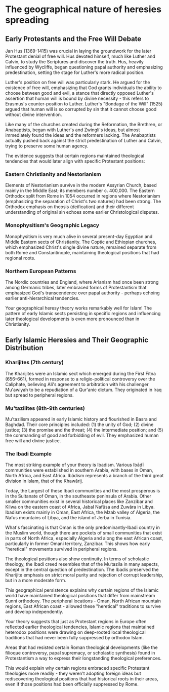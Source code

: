 # The geographical nature of heresies spreading

## Early Protestants and the Free Will Debate

Jan Hus (1369-1415) was crucial in laying the groundwork for the later Protestant denial of free will. 
Hus devoted himself, much like Luther and Calvin, to study the Scriptures and discover the truth. Hus, 
heavily influenced by Wycliffe, began questioning papal authority and emphasizing predestination, setting 
the stage for Luther's more radical position.

Luther's position on free will was particularly stark. He argued for the existence of free will, emphasizing 
that God grants individuals the ability to choose between good and evil, a stance that directly opposed 
Luther's assertion that human will is bound by divine necessity - this refers to Erasmus's counter-position 
to Luther. Luther's "Bondage of the Will" (1525) argued that human will is so corrupted by sin that it cannot 
choose good without divine intervention.

Like many of the churches created during the Reformation, the Brethren, or Anabaptists, began with Luther's 
and Zwingli's ideas, but almost immediately found the ideas and the reformers lacking. The Anabaptists actually 
pushed back against the strict predestination of Luther and Calvin, trying to preserve some human agency.

The evidence suggests that certain regions maintained theological tendencies that would later align with 
specific Protestant positions:

### Eastern Christianity and Nestorianism

Elements of Nestorianism survive in the modern Assyrian Church, based mainly in the Middle East; its 
members number c. 400,000. The Eastern Orthodox split from Rome in 1054 occurred in regions where 
Nestorianism (emphasizing the separation of Christ's two natures) had been strong. The Orthodox 
emphasis on theosis (deification) and their different understanding of original sin echoes some 
earlier Christological disputes.

### Monophysitism's Geographic Legacy

Monophysitism is very much alive in several present-day Egyptian and Middle Eastern sects of Christianity. 
The Coptic and Ethiopian churches, which emphasized Christ's single divine nature, remained separate from 
both Rome and Constantinople, maintaining theological positions that had regional roots.

### Northern European Patterns

The Nordic countries and England, where Arianism had once been strong among Germanic tribes, later embraced 
forms of Protestantism that emphasized God's transcendence over papal authority - perhaps echoing earlier 
anti-hierarchical tendencies.

Your geographical heresy theory works remarkably well for Islam! The pattern of early Islamic sects persisting in specific regions and influencing later theological developments is even more pronounced than in Christianity.

## Early Islamic Heresies and Their Geographic Distribution

### Kharijites (7th century)

The Kharijites were an Islamic sect which emerged during the First Fitna (656–661), formed in response 
to a religio-political controversy over the Caliphate, believing Ali's agreement to arbitration with his 
challenger Mu'awiyah to be a repudiation of a Qur'anic dictum. They originated in Iraq but spread to 
peripheral regions.

### Mu'tazilites (8th-9th centuries)

Mu'tazilism appeared in early Islamic history and flourished in Basra and Baghdad. Their core principles 
included: (1) the unity of God; (2) divine justice; (3) the promise and the threat; (4) the intermediate 
position; and (5) the commanding of good and forbidding of evil. They emphasized human free will and 
divine justice.

### The Ibadi Example

The most striking example of your theory is Ibadism. Various Ibāḍī communities were established in southern 
Arabia, with bases in Oman, North Africa, and East Africa. Ibâdism represents a branch of the third great 
division in Islam, that of the Khawârij.

Today, the Largest of these Ibadi communities and the most prosperous is in the Sultanate of Oman, in the 
southeaste peninsula of Arabia. Other smaller communities exist in several historical places like Zanzibar 
and Kilwa on the eastern coast of Africa, Jabal Nafūsa and Zuwāra in Libya. Ibadism exists mainly in Oman, 
East Africa, the Mzab valley of Algeria, the Nafus mountains of Libya, and the island of Jerba in Tunisia.

What's fascinating is that Oman is the only predominantly-Ibadi country in the Muslim world, though there are 
pockets of small communities that exist in parts of North Africa, especially Algeria and along the east African 
coast, particularly in former Omani territory, Zanzibar. This shows how early "heretical" movements survived 
in peripheral regions.

The theological positions also show continuity. In terms of scholastic theology, the Ibadi creed resembles 
that of the Muʿtazila in many aspects, except in the central question of predestination. The Ibadis preserved 
the Kharijite emphasis on strict moral purity and rejection of corrupt leadership, but in a more moderate form.

This geographical persistence explains why certain regions of the Islamic world have maintained theological 
positions that differ from mainstream Sunni orthodoxy. The peripheral locations - Oman, North African mountain 
regions, East African coast - allowed these "heretical" traditions to survive and develop independently.

Your theory suggests that just as Protestant regions in Europe often reflected earlier theological tendencies, 
Islamic regions that maintained heterodox positions were drawing on deep-rooted local theological traditions 
that had never been fully suppressed by orthodox Islam.

Areas that had resisted certain Roman theological developments (like the filioque controversy, papal supremacy, 
or scholastic synthesis) found in Protestantism a way to express their longstanding theological preferences.

This would explain why certain regions embraced specific Protestant theologies more readily - they weren't adopting 
foreign ideas but rediscovering theological positions that had historical roots in their areas, even if those 
positions had been officially suppressed by Rome.
